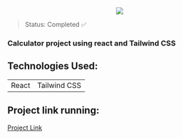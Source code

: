 <center><img src=".\src\assets\assetsReadme\Screenshot_1.png"></center>

> Status: Completed ✅

### Calculator project using react and Tailwind CSS

## Technologies Used:

<table>
  <tr>
    <td>React</td>
    <td>Tailwind CSS</td>
  </tr>
</table>

## Project link running:
<a target="_blank" href="https://tailwindcss-ui-taupe.vercel.app/">Project Link</a>
